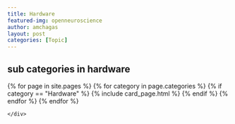 ```yaml
---
title: Hardware
featured-img: openneuroscience
author: amchagas
layout: post
categories: [Topic]
---
```


## sub categories in hardware

<section class="blog">
  <div class="container">
    <div class="post-list" itemscope="" itemtype="http://schema.org/Blog">
      {% for page in site.pages %}
        {% for category in page.categories %}
          {% if category == "Hardware" %}
            {% include card_page.html %}
          {% endif %}
        {% endfor %}
      {% endfor %}


    </div>
  </div>
</section>

